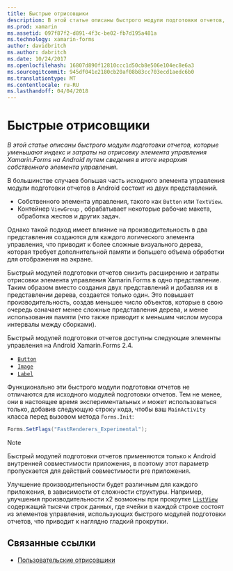 ```yaml
---
title: Быстрые отрисовщики
description: В этой статье описаны быстрого модули подготовки отчетов, которые уменьшают индекс и затраты на отрисовку элемента управления Xamarin.Forms на Android путем сведения в итоге иерархия собственного элемента управления.
ms.prod: xamarin
ms.assetid: 097f87f2-d891-4f3c-be02-fb7d195a481a
ms.technology: xamarin-forms
author: davidbritch
ms.author: dabritch
ms.date: 10/24/2017
ms.openlocfilehash: 16807d890f12810ccc1d50cb8e506e104ec8e6a3
ms.sourcegitcommit: 945df041e2180cb20af08b83cc703ecd1aedc6b0
ms.translationtype: MT
ms.contentlocale: ru-RU
ms.lasthandoff: 04/04/2018
---
```

# <a name="fast-renderers"></a>Быстрые отрисовщики

_В этой статье описаны быстрого модули подготовки отчетов, которые уменьшают индекс и затраты на отрисовку элемента управления Xamarin.Forms на Android путем сведения в итоге иерархия собственного элемента управления._

В большинстве случаев большая часть исходного элемента управления модули подготовки отчетов в Android состоит из двух представлений.

- Собственного элемента управления, такого как `Button` или `TextView`.
- Контейнер `ViewGroup` , обрабатывает некоторые рабочие макета, обработка жестов и других задач.

Однако такой подход имеет влияние на производительность в два представления создаются для каждого логического элемента управления, что приводит к более сложные визуального дерева, которая требует дополнительной памяти и большего объема обработки для отображения на экране.

Быстрый модулей подготовки отчетов снизить расширению и затраты отрисовки элемента управления Xamarin.Forms в одно представление. Таким образом вместо создания двух представлений и добавляя их в представлении дерева, создается только один. Это повышает производительность, создав меньшее число объектов, которые в свою очередь означает менее сложные представления дерева, и менее использования памяти (что также приводит к меньшим числом мусора интервалы между сборками).

Быстрый модулей подготовки отчетов доступны следующие элементы управления на Android Xamarin.Forms 2.4.

- [`Button`](https://developer.xamarin.com/api/type/Xamarin.Forms.Button/)
- [`Image`](https://developer.xamarin.com/api/type/Xamarin.Forms.Image/)
- [`Label`](https://developer.xamarin.com/api/type/Xamarin.Forms.Label/)

Функционально эти быстрого модули подготовки отчетов не отличаются для исходного модулей подготовки отчетов. Тем не менее, они в настоящее время экспериментальных и может использоваться только, добавив следующую строку кода, чтобы ваш `MainActivity` класса перед вызовом метода `Forms.Init`:

```csharp
Forms.SetFlags("FastRenderers_Experimental");
```

> [!NOTE]
> Быстрый модулей подготовки отчетов применяются только к Android внутренней совместимости приложения, в поэтому этот параметр пропускается для действий совместимости pre приложения.

Улучшение производительности будет различным для каждого приложения, в зависимости от сложности структуры. Например, улучшения производительности x2 возможны при прокрутке [ `ListView` ](https://developer.xamarin.com/api/type/Xamarin.Forms.ListView/) содержащий тысячи строк данных, где ячейки в каждой строке состоят из элементов управления, использующих быстрого модулей подготовки отчетов, что приводит к наглядно гладкий прокрутки.


## <a name="related-links"></a>Связанные ссылки

- [Пользовательские отрисовщики](~/xamarin-forms/app-fundamentals/custom-renderer/index.md)
